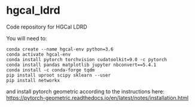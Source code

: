# hgcal_ldrd
Code repository for HGCal LDRD

You will need to:
```
conda create --name hgcal-env python=3.6
conda activate hgcal-env
conda install pytorch torchvision cudatoolkit=9.0 -c pytorch
conda install pandas matplotlib jupyter nbconvert==5.4.1
conda install -c conda-forge tqdm
pip install uproot scipy sklearn --user
pip install networkx
```

and install pytorch geometric according to the instructions here:
https://pytorch-geometric.readthedocs.io/en/latest/notes/installation.html
